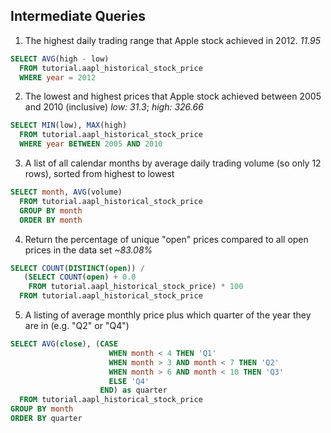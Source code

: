 ## Intermediate Queries
1. The highest daily trading range that Apple stock achieved in 2012. *11.95*
```sql
SELECT AVG(high - low)
  FROM tutorial.aapl_historical_stock_price 
  WHERE year = 2012
```

2. The lowest and highest prices that Apple stock achieved between 2005 and 2010 (inclusive)
*low: 31.3*; *high: 326.66*
```sql
SELECT MIN(low), MAX(high)
  FROM tutorial.aapl_historical_stock_price 
  WHERE year BETWEEN 2005 AND 2010
```

3. A list of all calendar months by average daily trading volume (so only 12 rows), sorted from highest to lowest
```sql
SELECT month, AVG(volume)
  FROM tutorial.aapl_historical_stock_price 
  GROUP BY month
  ORDER BY month
```

4. Return the percentage of unique "open" prices compared to all open prices in the data set *~83.08%*
```sql
SELECT COUNT(DISTINCT(open)) / 
   (SELECT COUNT(open) + 0.0
    FROM tutorial.aapl_historical_stock_price) * 100
  FROM tutorial.aapl_historical_stock_price 
```

5. A listing of average monthly price plus which quarter of the year they are in (e.g. "Q2" or "Q4")
```sql
SELECT AVG(close), (CASE
                      WHEN month < 4 THEN 'Q1'
                      WHEN month > 3 AND month < 7 THEN 'Q2'
                      WHEN month > 6 AND month < 10 THEN 'Q3'
                      ELSE 'Q4'
                    END) as quarter
  FROM tutorial.aapl_historical_stock_price 
GROUP BY month
ORDER BY quarter
```